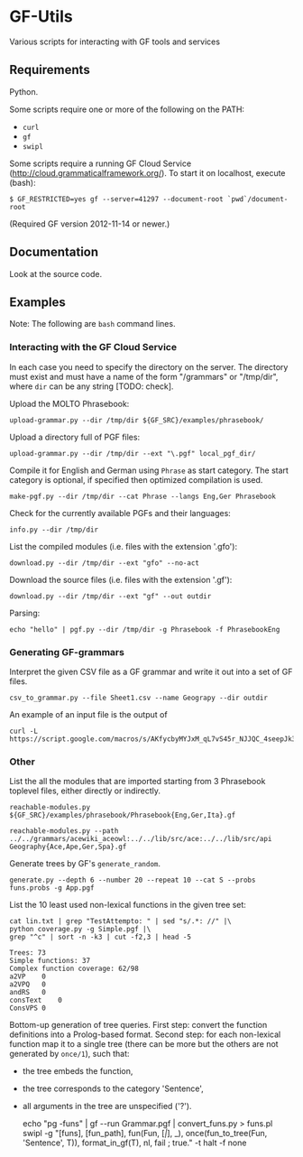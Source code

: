 GF-Utils
========

Various scripts for interacting with GF tools and services


Requirements
------------

Python.

Some scripts require one or more of the following on the PATH:

  - `curl`
  - `gf`
  - `swipl`

Some scripts require a running GF Cloud Service (http://cloud.grammaticalframework.org/).
To start it on localhost, execute (bash):

	$ GF_RESTRICTED=yes gf --server=41297 --document-root `pwd`/document-root

(Required GF version 2012-11-14 or newer.)


Documentation
-------------

Look at the source code.


Examples
--------

Note: The following are `bash` command lines.

### Interacting with the GF Cloud Service

In each case you need to specify the directory on the server.
The directory must exist and must have a name of the form "/grammars" or
"/tmp/dir", where `dir` can be any string [TODO: check].

Upload the MOLTO Phrasebook:

	upload-grammar.py --dir /tmp/dir ${GF_SRC}/examples/phrasebook/

Upload a directory full of PGF files:

	upload-grammar.py --dir /tmp/dir --ext "\.pgf" local_pgf_dir/

Compile it for English and German using `Phrase` as start category.
The start category is optional, if specified then optimized compilation is used.

	make-pgf.py --dir /tmp/dir --cat Phrase --langs Eng,Ger Phrasebook

Check for the currently available PGFs and their languages:

	info.py --dir /tmp/dir

List the compiled modules (i.e. files with the extension '.gfo'):

	download.py --dir /tmp/dir --ext "gfo" --no-act

Download the source files (i.e. files with the extension '.gf'):

	download.py --dir /tmp/dir --ext "gf" --out outdir

Parsing:

	echo "hello" | pgf.py --dir /tmp/dir -g Phrasebook -f PhrasebookEng


### Generating GF-grammars

Interpret the given CSV file as a GF grammar and write it out into a
set of GF files.

	csv_to_grammar.py --file Sheet1.csv --name Geograpy --dir outdir

An example of an input file is the output of

	curl -L https://script.google.com/macros/s/AKfycbyMYJxM_qL7vS45r_NJJQC_4seepJk3faIkiw5zDIC3Lr9cGjE/exec


### Other

List the all the modules that are imported starting from 3 Phrasebook toplevel files,
either directly or indirectly.

	reachable-modules.py ${GF_SRC}/examples/phrasebook/Phrasebook{Eng,Ger,Ita}.gf

	reachable-modules.py --path ../../grammars/acewiki_aceowl:../../lib/src/ace:../../lib/src/api Geography{Ace,Ape,Ger,Spa}.gf


Generate trees by GF's `generate_random`.

	generate.py --depth 6 --number 20 --repeat 10 --cat S --probs funs.probs -g App.pgf


List the 10 least used non-lexical functions in the given tree set:

	cat lin.txt | grep "TestAttempto: " | sed "s/.*: //" |\
	python coverage.py -g Simple.pgf |\
	grep "^c" | sort -n -k3 | cut -f2,3 | head -5

	Trees: 73
	Simple functions: 37
	Complex function coverage: 62/98
	a2VP	0
	a2VPQ	0
	andRS	0
	consText	0
	ConsVPS	0

Bottom-up generation of tree queries. First step: convert the function definitions into a Prolog-based format.
Second step: for each non-lexical function map it to a single tree (there can be more but the others are not generated
by `once/1`), such that:

  - the tree embeds the function,
  - the tree corresponds to the category 'Sentence',
  - all arguments in the tree are unspecified ('?').

	echo "pg -funs" | gf --run Grammar.pgf | convert_funs.py > funs.pl
	swipl -g "[funs], [fun_path], fun(Fun, [_|_], _), once(fun_to_tree(Fun, 'Sentence', T)), format_in_gf(T), nl, fail ; true." -t halt -f none
